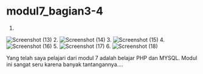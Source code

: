 # modul7_bagian3-4

1.
![Screenshot (13)](https://user-images.githubusercontent.com/41880161/54501664-2ac54880-4959-11e9-9905-6300f5d3b5c2.png)
2.
![Screenshot (14)](https://user-images.githubusercontent.com/41880161/54501666-2ac54880-4959-11e9-9fd3-d8a788617082.png)
3.
![Screenshot (15)](https://user-images.githubusercontent.com/41880161/54501667-2b5ddf00-4959-11e9-8a28-332f675af49e.png)
4.
![Screenshot (16)](https://user-images.githubusercontent.com/41880161/54501668-2b5ddf00-4959-11e9-8d08-798a5188bab3.png)
5.
![Screenshot (17)](https://user-images.githubusercontent.com/41880161/54501670-2bf67580-4959-11e9-95a2-9b0d0646c968.png)
6.
![Screenshot (18)](https://user-images.githubusercontent.com/41880161/54501671-2bf67580-4959-11e9-83c1-47d712158816.png)

Yang telah saya pelajari dari modul 7 adalah belajar PHP dan MYSQL. Modul ini sangat seru karena banyak tantangannya....  
